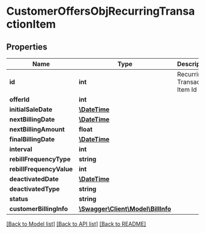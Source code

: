 # CustomerOffersObjRecurringTransactionItem

## Properties
Name | Type | Description | Notes
------------ | ------------- | ------------- | -------------
**id** | **int** | Recurring Transaction Item Id | [optional] 
**offerId** | **int** |  | [optional] 
**initialSaleDate** | [**\DateTime**](Date.md) |  | [optional] 
**nextBillingDate** | [**\DateTime**](Date.md) |  | [optional] 
**nextBillingAmount** | **float** |  | [optional] 
**finalBillingDate** | [**\DateTime**](Date.md) |  | [optional] 
**interval** | **int** |  | [optional] 
**rebillFrequencyType** | **string** |  | [optional] 
**rebillFrequencyValue** | **int** |  | [optional] 
**deactivatedDate** | [**\DateTime**](Date.md) |  | [optional] 
**deactivatedType** | **string** |  | [optional] 
**status** | **string** |  | [optional] 
**customerBillingInfo** | [**\Swagger\Client\Model\BillInfo**](BillInfo.md) |  | [optional] 

[[Back to Model list]](../README.md#documentation-for-models) [[Back to API list]](../README.md#documentation-for-api-endpoints) [[Back to README]](../README.md)


